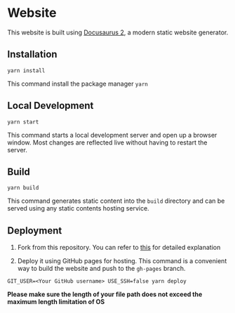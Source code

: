# Website

This website is built using [Docusaurus 2](https://v2.docusaurus.io/), a modern static website generator.

## Installation

```console
yarn install
```

This command install the package manager `yarn`

## Local Development

```console
yarn start
```

This command starts a local development server and open up a browser window. Most changes are reflected live without having to restart the server.

## Build

```console
yarn build
```

This command generates static content into the `build` directory and can be served using any static contents hosting service.

## Deployment
1. Fork from this repository. You can refer to [this](https://docs.github.com/en/free-pro-team@latest/github/getting-started-with-github/fork-a-repo) for detailed explanation 

2. Deploy it using GitHub pages for hosting. This command is a convenient way to build the website and push to the `gh-pages` branch. 
```console
GIT_USER=<Your GitHub username> USE_SSH=false yarn deploy
```
**Please make sure the length of your file path does not exceed the maximum length limitation of OS**
